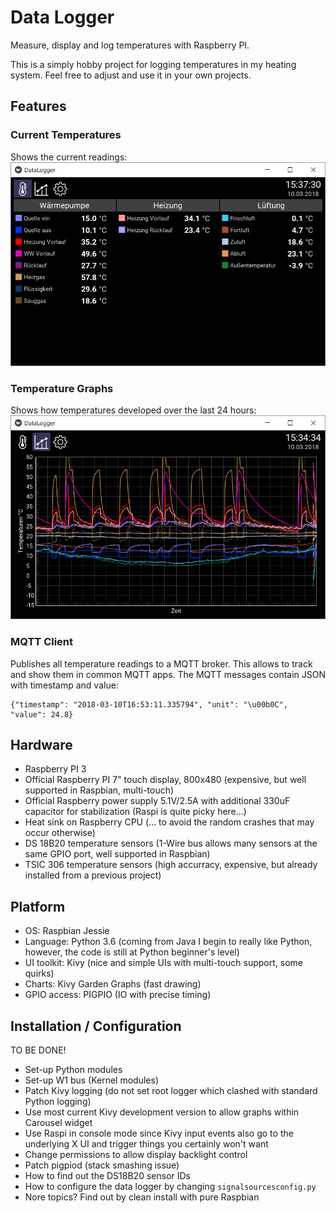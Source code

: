 # Data Logger
Measure, display and log temperatures with Raspberry PI.

This is a simply hobby project for logging temperatures in my heating system. Feel free to adjust and use it in your own projects.

## Features

### Current Temperatures
Shows the current readings:
![Measurements View](screenshots/measurements.png)

### Temperature Graphs
Shows how temperatures developed over the last 24 hours:
![Graphs View](screenshots/graphs.png)

### MQTT Client
Publishes all temperature readings to a MQTT broker. This allows to track and show them in common MQTT apps.
The MQTT messages contain JSON with timestamp and value:

    {"timestamp": "2018-03-10T16:53:11.335794", "unit": "\u00b0C", "value": 24.8}

## Hardware

- Raspberry PI 3
- Official Raspberry PI 7" touch display, 800x480 (expensive, but well supported in Raspbian, multi-touch)
- Official Raspberry power supply 5.1V/2.5A with additional 330uF capacitor for stabilization (Raspi is quite picky here...)
- Heat sink on Raspberry CPU (... to avoid the random crashes that may occur otherwise)
- DS 18B20 temperature sensors (1-Wire bus allows many sensors at the same GPIO port, well supported in Raspbian)
- TSIC 306 temperature sensors (high accurracy, expensive, but already installed from a previous project)

## Platform

- OS: Raspbian Jessie
- Language: Python 3.6 (coming from Java I begin to really like Python, however, the code is still at Python beginner's level)
- UI toolkit: Kivy (nice and simple UIs with multi-touch support, some quirks)
- Charts: Kivy Garden Graphs (fast drawing)
- GPIO access: PIGPIO (IO with precise timing)

## Installation / Configuration

TO BE DONE!
- Set-up Python modules
- Set-up W1 bus (Kernel modules)
- Patch Kivy logging (do not set root logger which clashed with standard Python logging)
- Use most current Kivy development version to allow graphs within Carousel widget
- Use Raspi in console mode since Kivy input events also go to the underlying X UI and trigger things you certainly won't want
- Change permissions to allow display backlight control
- Patch pigpiod (stack smashing issue)
- How to find out the DS18B20 sensor IDs
- How to configure the data logger by changing `signalsourcesconfig.py`
- Nore topics? Find out by clean install with pure Raspbian
